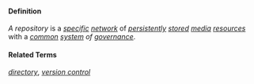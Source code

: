 #### Definition

*A repository* is a *[specific](https://github.com/gcassel/Modular-Organization-Terminology/blob/master/terms/specific.md) [network](https://github.com/gcassel/Modular-Organization-Terminology/blob/master/terms/network.md)* of *[persistently](https://github.com/gcassel/Modular-Organization-Terminology/blob/master/terms/endure.md) [stored](https://github.com/gcassel/Modular-Organization-Terminology/blob/master/terms/store.md) [media](https://github.com/gcassel/Modular-Organization-Terminology/blob/master/terms/media.md) [resources](https://github.com/gcassel/Modular-Organization-Terminology/blob/master/terms/resource.md)* with a *[common](https://github.com/gcassel/Modular-Organization-Terminology/blob/master/terms/common.md) [system](https://github.com/gcassel/Modular-Organization-Terminology/blob/master/terms/system.md) of [governance](https://github.com/gcassel/Modular-Organization-Terminology/blob/master/terms/governance.md)*.
		
#### Related Terms

*[directory](https://github.com/gcassel/Modular-Organization-Terminology/blob/master/terms/directory.md)*, *[version control](https://github.com/gcassel/Modular-Organization-Terminology/blob/master/compound-terms/version-control.md)*
